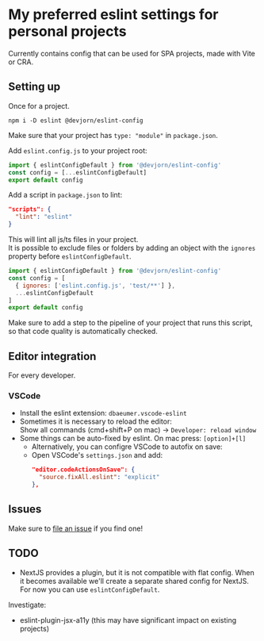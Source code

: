 # My preferred eslint settings for personal projects

Currently contains config that can be used for SPA projects, made with Vite or CRA.

## Setting up

Once for a project.

```
npm i -D eslint @devjorn/eslint-config
```

Make sure that your project has `type: "module"` in `package.json`.

Add `eslint.config.js` to your project root:

```js
import { eslintConfigDefault } from '@devjorn/eslint-config'
const config = [...eslintConfigDefault]
export default config
```

Add a script in `package.json` to lint:

```json
"scripts": {
  "lint": "eslint"
}
```

This will lint all js/ts files in your project.  
It is possible to exclude files or folders by adding an object with the `ignores` property before `eslintConfigDefault`.

```js
import { eslintConfigDefault } from '@devjorn/eslint-config'
const config = [
  { ignores: ['eslint.config.js', 'test/**'] },
  ...eslintConfigDefault
]
export default config
```

Make sure to add a step to the pipeline of your project that runs this script, so that code quality is automatically checked.

## Editor integration

For every developer.

### VSCode

- Install the eslint extension: `dbaeumer.vscode-eslint`
- Sometimes it is necessary to reload the editor:  
  Show all commands (cmd+shift+P on mac) -> `Developer: reload window`
- Some things can be auto-fixed by eslint. On mac press: `[option]+[l]`
  - Alternatively, you can configre VSCode to autofix on save:
  - Open VSCode's `settings.json` and add:
    ```json
    "editor.codeActionsOnSave": {
      "source.fixAll.eslint": "explicit"
    },
    ```

## Issues

Make sure to [file an issue](https://github.com/publicJorn/code-consistency/issues) if you find one!

## TODO

- NextJS provides a plugin, but it is not compatible with flat config. When it becomes available we'll create a separate shared config for NextJS.  
  For now you can use `eslintConfigDefault`.

Investigate:

- eslint-plugin-jsx-a11y (this may have significant impact on existing projects)
